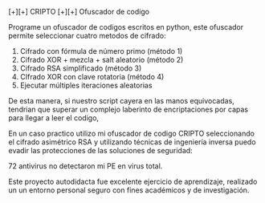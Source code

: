 [+][+] CRIPTO [+][+]
Ofuscador de codigo

Programe un ofuscador de codigos escritos en python, este ofuscador permite seleccionar cuatro metodos de cifrado:
    
    
  1. Cifrado con fórmula de número primo (método 1)
  2. Cifrado XOR + mezcla + salt aleatorio (método 2)
  3. Cifrado RSA simplificado (método 3)
  4. CIfrado XOR con clave rotatoria (método 4)
  5. Ejecutar múltiples iteraciones aleatorias
     
De esta manera, si nuestro script cayera en las manos equivocadas, tendrian que superar
un complejo laberinto de encriptaciones por capas para llegar a leer el codigo,

En un caso practico utilizo mi ofuscador de codigo CRIPTO seleccionando el cifrado asimétrico RSA y utilizando técnicas de ingeniería inversa
puedo evadir las protecciones de las soluciones de seguridad: 

   72 antivirus no detectaron mi PE en virus total.

Este proyecto autodidacta fue excelente ejercicio de aprendizaje, realizado un un entorno personal seguro con fines académicos y de investigación.
